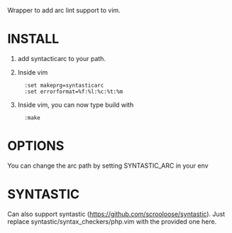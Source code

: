 Wrapper to add arc lint support to vim.

INSTALL
=======

1. add syntacticarc to your path.
2. Inside vim

         :set makeprg=syntasticarc
         :set errorformat=%f:%l:%c:%t:%m

3. Inside vim, you can now type build with

         :make


OPTIONS
=======

You can change the arc path by setting SYNTASTIC_ARC in your env


SYNTASTIC
=========

Can also support syntastic (https://github.com/scrooloose/syntastic).
Just replace syntastic/syntax_checkers/php.vim with the provided one here.

